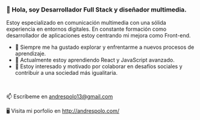 ### 👋 Hola, soy Desarrollador Full Stack y diseñador multimedia.

Estoy especializado en comunicación multimedia con una sólida experiencia en entornos digitales. En constante formación como desarrollador de aplicaciones estoy centrando mi mejora como Front-end.

- 👀 Siempre me ha gustado explorar y enfrentarme a nuevos procesos de aprendizaje.
- 🌱 Actualmente estoy aprendiendo React y JavaScript avanzado.
- 💞️ Estoy interesado y motivado por colaborar en desafíos sociales y contribuir a una sociedad más igualitaria.

<br />

          
📫 Escríbeme en andrespolo13@gmail.com 

🖥 Visita mi porfolio en http://andrespolo.com/
